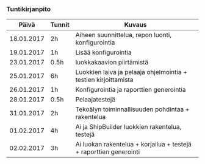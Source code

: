 
### Tuntikirjanpito
Päivä | Tunnit | Kuvaus
--------------- | ----- | ------
18.01.2017 | 2h | Aiheen suunnittelua, repon luonti, konfigurointia
19.01.2017 | 1h | Lisää konfigurointia
23.01.2017 |0.5h| luokkakaavion piirtämistä
25.01.2017 | 6h | Luokkien laiva ja pelaaja ohjelmointia + testien kirjoittamista
26.01.2017 | 1h | Konfigurointia ja raporttien generointia
28.01.2017 |0.5h| Pelaajatestejä
31.01.2017 | 2h | Tekoälyn toiminnallisuuden pohdintaa + rakentelua
01.02.2017 | 4h | Ai ja ShipBuilder luokkien rakentelua, testejä
02.02.2017 | 3h | Ai luokan rakentelua + korjailua + testejä + raporttien generointi
